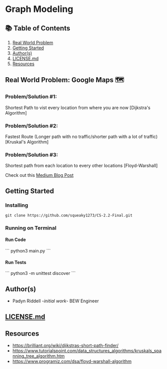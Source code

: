# Graph Modeling

## 📚 Table of Contents

1. [Real World Problem](#real-world-problem)
2. [Getting Started](#getting-started)
3. [Author(s)](#author(s))
3. [LICENSE.md](#license.md)
4. [Resources](#resources)

## Real World Problem: Google Maps 🗺️

### Problem/Solution #1: 
<p>Shortest Path to vist every location from where you are now [Dijkstra's Algorithm]</p>

### Problem/Solution #2: 
<p>Fastest Route (Longer path with no traffic/shorter path with a lot of traffic) [Kruskal's Algorithm]</p>

### Problem/Solution #3: 
<p>Shortest path from each location to every other locations [Floyd-Warshall]</p>

Check out this [Medium Blog Post](https://medium.com/@pjriddell22)

## Getting Started
### Installing
```
git clone https://github.com/squeaky1273/CS-2.2-Final.git
```

### Running on Terminal
<h4>Run Code</h4>
```
python3 main.py
```
<h4>Run Tests</h4>
```
python3 -m unittest discover
```

## Author(s)
- Padyn Riddell -<i>initial work</i>- BEW Engineer

## [LICENSE.md](https://github.com/squeaky1273/CS-2.2-Final/blob/master/LICENSE)

## Resources
- https://brilliant.org/wiki/dijkstras-short-path-finder/
- https://www.tutorialspoint.com/data_structures_algorithms/kruskals_spanning_tree_algorithm.htm
- https://www.programiz.com/dsa/floyd-warshall-algorithm